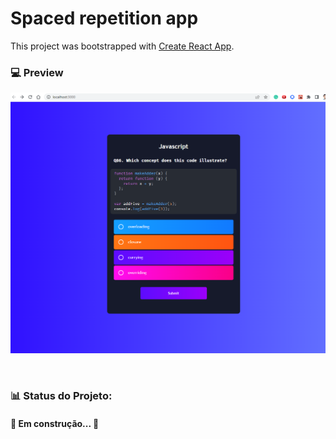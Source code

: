 # Spaced repetition app
This project was bootstrapped with [Create React App](https://github.com/facebook/create-react-app).

### 💻 Preview
![Spaced repetition app](/preview.PNG?raw=true)

<br>

### 📊 Status do Projeto:

<h4>🚧  Em construção...  🚧</h4>
